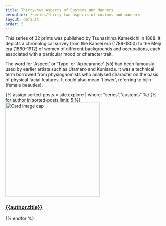 ```yaml
---
title: Thirty-two Aspects of Customs and Manners
permalink: /series/thirty-two-aspects-of-customs-and-manners
layout: default
order: 5
---
```

This series of 32 prints was published by Tsunashima Kamekichi in 1888. It depicts a chronological survey from the Kansei era (1789-1800) to the Meiji era (1860-1912) of women of different backgrounds and occupations, each associated with a particular mood or character trait.

The word for 'Aspect' or 'Type' or 'Appearance' (sô) had been famously used by earlier artists such as Utamaro and Kunisada. It was a technical term borrowed from physiognomists who analysed character on the basis of physical facial features. It could also mean 'flower', referring to bijin (female beauties).

<div class="row">
{% assign sorted-posts = site.explore | where: "series","customs" %}
{% for author in sorted-posts limit: 5 %}
<div class="col-md-4 mb-3">
  <div class="card h-100" >
    <a href="{{site.url}}{{site.baseurl}}{{ author.permalink }}" class="stretched-link">
      <img class="card-img-top" src="{{site.url}}{{site.baseurl}}{{author.image}}" alt="Card image cap" width="300" height="300"/>
    </a>
    <div class="card-body">
      <h3 class="lead mt-2">
        <a href="{{site.url}}{{site.baseurl}}{{ author.permalink }}" class="stretched-link">{{author.title}}</a>
      </h3>
    </div>
  </div>
</div>
{% endfor %}
</div>
